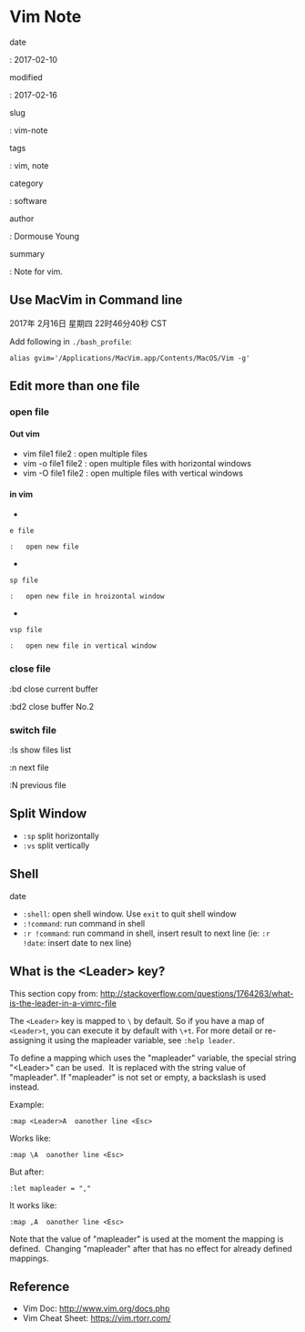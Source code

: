 Vim Note
========

date

:   2017-02-10

modified

:   2017-02-16

slug

:   vim-note

tags

:   vim, note

category

:   software

author

:   Dormouse Young

summary

:   Note for vim.

Use MacVim in Command line
--------------------------

2017年 2月16日 星期四 22时46分40秒 CST

Add following in `./bash_profile`:

    alias gvim='/Applications/MacVim.app/Contents/MacOS/Vim -g'

Edit more than one file
-----------------------

### open file

#### Out vim

-   vim file1 file2 : open multiple files
-   vim -o file1 file2 : open multiple files with horizontal windows
-   vim -O file1 file2 : open multiple files with vertical windows

#### in vim

-   

    e file

    :   open new file

-   

    sp file

    :   open new file in hroizontal window

-   

    vsp file

    :   open new file in vertical window

### close file

:bd close current buffer

:bd2 close buffer No.2

### switch file

:ls show files list

:n next file

:N previous file

Split Window
------------

-   `:sp` split horizontally
-   `:vs` split vertically

Shell
-----

date

-   `:shell`: open shell window. Use `exit` to quit shell window
-   `:!command`: run command in shell
-   `:r !command`: run command in shell, insert result to next line (ie:
    `:r !date`: insert date to nex line)

What is the &lt;Leader&gt; key?
-------------------------------

<div class="admonition important">

This section copy from:
<http://stackoverflow.com/questions/1764263/what-is-the-leader-in-a-vimrc-file>

</div>

The `<Leader>` key is mapped to `\` by default. So if you have a map of
`<Leader>t`, you can execute it by default with `\+t`. For more detail
or re-assigning it using the mapleader variable, see `:help leader`.

To define a mapping which uses the "mapleader" variable, the special
string "&lt;Leader&gt;" can be used.  It is replaced with the string
value of "mapleader". If "mapleader" is not set or empty, a backslash is
used instead.  

Example:

    :map <Leader>A  oanother line <Esc>

Works like:

    :map \A  oanother line <Esc>

But after:

    :let mapleader = ","

It works like:

    :map ,A  oanother line <Esc>

Note that the value of "mapleader" is used at the moment the mapping is
defined.  Changing "mapleader" after that has no effect for already
defined mappings.

Reference
---------

-   Vim Doc: <http://www.vim.org/docs.php>
-   Vim Cheat Sheet: <https://vim.rtorr.com/>

